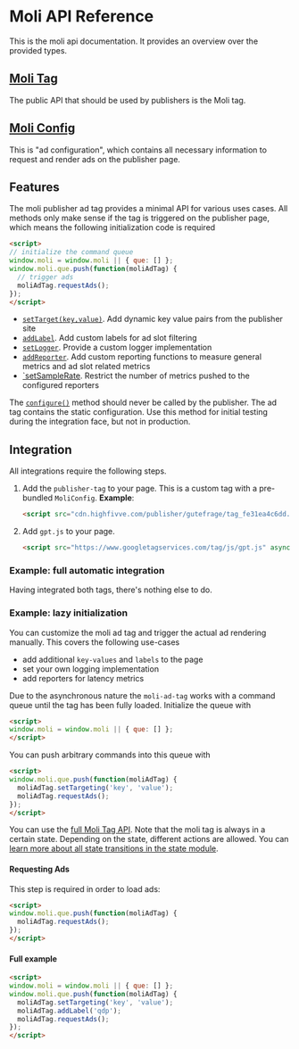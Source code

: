 # Moli API Reference

This is the moli api documentation. It provides an overview over the provided types.

## [Moli Tag](interfaces/_moli_.moli.molitag.html)

The public API that should be used by publishers is the Moli tag.

## [Moli Config](interfaces/_moli_.moli.moliconfig.html)

This is "ad configuration", which contains all necessary information to request and render ads on the publisher page.

## Features

The moli publisher ad tag provides a minimal API for various uses cases.
All methods only make sense if the tag is triggered on the publisher page, which means the following initialization code
is required

```html
<script>
// initialize the command queue
window.moli = window.moli || { que: [] };
window.moli.que.push(function(moliAdTag) {
  // trigger ads
  moliAdTag.requestAds();
});
</script>
```

- [`setTarget(key,value)`](interfaces/_moli_.moli.molitag.html#settargeting). Add dynamic key value pairs from the publisher site
- [`addLabel`](interfaces/_moli_.moli.molitag.html#addlabel). Add custom labels for ad slot filtering
- [`setLogger`](interfaces/_moli_.moli.molitag.html#setlogger). Provide a custom logger implementation
- [`addReporter`](interfaces/_moli_.moli.molitag.html#addreporter). Add custom reporting functions to measure general metrics and ad slot related metrics
- [`setSampleRate](interfaces/_moli_.moli.molitag.html#setsamplerate). Restrict the number of metrics pushed to the configured reporters


The [`configure()`](interfaces/_moli_.moli.molitag.html#configure) method should never be called by the publisher. The ad tag contains the
static configuration. Use this method for initial testing during the integration face, but not in production.



## Integration

All integrations require the following steps.

1. Add the `publisher-tag` to your page. This is a custom tag with a pre-bundled `MoliConfig`.
   **Example**:
   ```html
   <script src="cdn.highfivve.com/publisher/gutefrage/tag_fe31ea4c6dd.js" async/></script>
   ```
2. Add `gpt.js` to your page.
   ```html
   <script src="https://www.googletagservices.com/tag/js/gpt.js" async></script>
   ```



### Example: full automatic integration

Having integrated both tags, there's nothing else to do.


### Example: lazy initialization

You can customize the moli ad tag and trigger the actual ad rendering manually. This
covers the following use-cases

* add additional `key-values` and `labels` to the page
* set your own logging implementation
* add reporters for latency metrics

Due to the asynchronous nature the `moli-ad-tag` works with a command queue until the
tag has been fully loaded. Initialize the queue with

```html
<script>
window.moli = window.moli || { que: [] };
</script>
```

You can push arbitrary commands into this queue with

```html
<script>
window.moli.que.push(function(moliAdTag) {
  moliAdTag.setTargeting('key', 'value');
  moliAdTag.requestAds();
});
</script>
```

You can use the [full Moli Tag API](interfaces/_moli_.moli.molitag.html). Note that the moli tag is always
in a certain state. Depending on the state, different actions are allowed. 
You can [learn more about all state transitions in the state module](modules/_moli_.moli.state.html).

#### Requesting Ads

This step is required in order to load ads:

```html
<script>
window.moli.que.push(function(moliAdTag) {
  moliAdTag.requestAds();
});
</script>
```

#### Full example


```html
<script>
window.moli = window.moli || { que: [] };
window.moli.que.push(function(moliAdTag) {
  moliAdTag.setTargeting('key', 'value');
  moliAdTag.addLabel('qdp');
  moliAdTag.requestAds();
});
</script>
```
